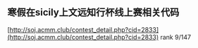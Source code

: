 ## 寒假在sicily上文远知行杯线上赛相关代码
[http://soj.acmm.club/contest_detail.php?cid=2833](http://soj.acmm.club/contest_detail.php?cid=2833)
rank 9/147